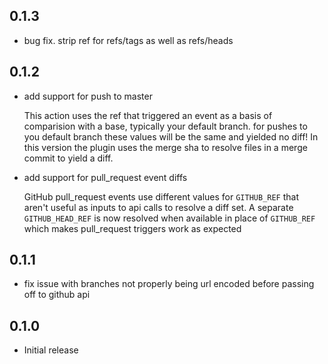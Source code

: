 ## 0.1.3 

* bug fix. strip ref for refs/tags as well as refs/heads
## 0.1.2

* add support for push to master
  
  This action uses the ref that triggered an event as a basis of comparision with a base, typically your default branch. for pushes to you default branch these values will be the same and yielded no diff! In this version the plugin uses the merge sha to resolve files in a merge commit to yield a diff.
 
* add support for pull_request event diffs

  GitHub pull_request events use different values for `GITHUB_REF`
  that aren't useful as inputs to api calls to resolve a diff set.
  A separate `GITHUB_HEAD_REF` is now resolved when available in place of `GITHUB_REF` which makes pull_request triggers work as expected

## 0.1.1

* fix issue with branches not properly being url encoded before passing off to github api

## 0.1.0

* Initial release